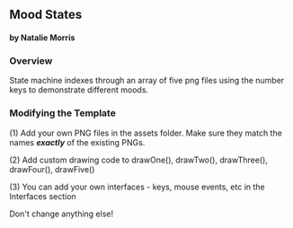 ## Mood States
#### by Natalie Morris


### Overview

State machine indexes through an array of five png files using the number keys to demonstrate different moods.


### Modifying the Template

(1) Add your own PNG files in the assets folder. Make sure they match the names ***exactly*** of the existing PNGs.

(2) Add custom drawing code to drawOne(), drawTwo(), drawThree(), drawFour(), drawFive()

(3) You can add your own interfaces - keys, mouse events, etc in the Interfaces section

Don't change anything else! 
